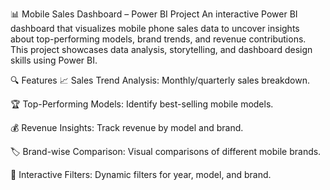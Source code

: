 📊 Mobile Sales Dashboard – Power BI Project
An interactive Power BI dashboard that visualizes mobile phone sales data to uncover insights about top-performing models, brand trends, and revenue contributions. This project showcases data analysis, storytelling, and dashboard design skills using Power BI.

🔍 Features
📈 Sales Trend Analysis: Monthly/quarterly sales breakdown.

🏆 Top-Performing Models: Identify best-selling mobile models.

💰 Revenue Insights: Track revenue by model and brand.

🏷️ Brand-wise Comparison: Visual comparisons of different mobile brands.

🔄 Interactive Filters: Dynamic filters for year, model, and brand.


